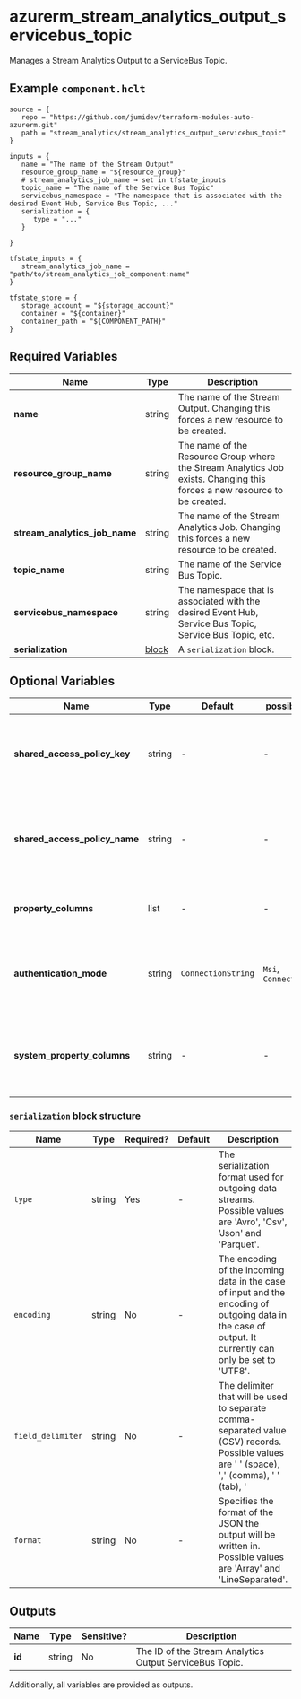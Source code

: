 # azurerm_stream_analytics_output_servicebus_topic

Manages a Stream Analytics Output to a ServiceBus Topic.

## Example `component.hclt`

```hcl
source = {
   repo = "https://github.com/jumidev/terraform-modules-auto-azurerm.git"   
   path = "stream_analytics/stream_analytics_output_servicebus_topic"   
}

inputs = {
   name = "The name of the Stream Output"   
   resource_group_name = "${resource_group}"   
   # stream_analytics_job_name → set in tfstate_inputs
   topic_name = "The name of the Service Bus Topic"   
   servicebus_namespace = "The namespace that is associated with the desired Event Hub, Service Bus Topic, ..."   
   serialization = {
      type = "..."      
   }
   
}

tfstate_inputs = {
   stream_analytics_job_name = "path/to/stream_analytics_job_component:name"   
}

tfstate_store = {
   storage_account = "${storage_account}"   
   container = "${container}"   
   container_path = "${COMPONENT_PATH}"   
}

```

## Required Variables

| Name | Type |  Description |
| ---- | --------- |  ----------- |
| **name** | string |  The name of the Stream Output. Changing this forces a new resource to be created. | 
| **resource_group_name** | string |  The name of the Resource Group where the Stream Analytics Job exists. Changing this forces a new resource to be created. | 
| **stream_analytics_job_name** | string |  The name of the Stream Analytics Job. Changing this forces a new resource to be created. | 
| **topic_name** | string |  The name of the Service Bus Topic. | 
| **servicebus_namespace** | string |  The namespace that is associated with the desired Event Hub, Service Bus Topic, Service Bus Topic, etc. | 
| **serialization** | [block](#serialization-block-structure) |  A `serialization` block. | 

## Optional Variables

| Name | Type |  Default  |  possible values |  Description |
| ---- | --------- |  ----------- | ----------- | ----------- |
| **shared_access_policy_key** | string |  -  |  -  |  The shared access policy key for the specified shared access policy. Required if `authentication_mode` is `ConnectionString`. | 
| **shared_access_policy_name** | string |  -  |  -  |  The shared access policy name for the Event Hub, Service Bus Queue, Service Bus Topic, etc. Required if `authentication_mode` is `ConnectionString`. | 
| **property_columns** | list |  -  |  -  |  A list of property columns to add to the Service Bus Topic output. | 
| **authentication_mode** | string |  `ConnectionString`  |  `Msi`, `ConnectionString`  |  The authentication mode for the Stream Output. Possible values are `Msi` and `ConnectionString`. Defaults to `ConnectionString`. | 
| **system_property_columns** | string |  -  |  -  |  A key-value pair of system property columns that will be attached to the outgoing messages for the Service Bus Topic Output. | 

### `serialization` block structure

| Name | Type | Required? | Default | Description |
| ---- | ---- | --------- | ------- | ----------- |
| `type` | string | Yes | - | The serialization format used for outgoing data streams. Possible values are 'Avro', 'Csv', 'Json' and 'Parquet'. |
| `encoding` | string | No | - | The encoding of the incoming data in the case of input and the encoding of outgoing data in the case of output. It currently can only be set to 'UTF8'. |
| `field_delimiter` | string | No | - | The delimiter that will be used to separate comma-separated value (CSV) records. Possible values are ' ' (space), ',' (comma), '	' (tab), '|' (pipe) and ';'. |
| `format` | string | No | - | Specifies the format of the JSON the output will be written in. Possible values are 'Array' and 'LineSeparated'. |



## Outputs

| Name | Type | Sensitive? | Description |
| ---- | ---- | --------- | --------- |
| **id** | string | No  | The ID of the Stream Analytics Output ServiceBus Topic. | 

Additionally, all variables are provided as outputs.
